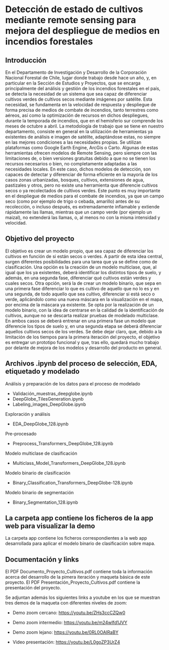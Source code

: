 # Detección de estado de cultivos mediante remote sensing para mejora del despliegue de medios en incendios forestales

## Introducción
En el Departamento de Investigación y Desarrollo de la Corporación Nacional Forestal de Chile, lugar donde trabajo desde hace un año, y, en particular en la Sección de Estudios y Proyectos, que se encarga principalmente del análisis y gestión de los incendios forestales en el país, se detecta la necesidad de un sistema que sea capaz de diferenciar cultivos verdes de cultivos secos mediante imágenes por satélite. 
Esta necesidad, se fundamenta en la velocidad de respuesta y despliegue de forma precisa de medios de combate de incendios, tanto terrestres como aéreos, así como la optimización de recursos en dichos despliegues, durante la temporada de incendios, que en el hemisferio sur comprende los meses de octubre a abril.
La metodología de trabajo que se tiene en nuestro departamento, consiste en general en la utilización de herramientas ya existentes de análisis e imagen de satélite, adaptándose estas, no siempre en las mejores condiciones a las necesidades propias. Se utilizan plataformas como Google Earth Engine, ArcGis o Carto. Algunas de estas herramientas ofrecen modelos de Remote Sensing, pero siempre con las limitaciones de, o bien versiones gratuitas debido a que no se tienen los recursos necesarios o bien, no completamente adaptadas a las necesidades locales. 
En este caso, dichos modelos de detección, son capaces de detectar y diferenciar de forma eficiente en la mayoría de los casos zonas urbanizadas, bosques, cultivos, extensiones de agua, pastizales y otros, pero no existe una herramienta que diferencie cultivos secos o ya recolectados de cultivos verdes.
Este punto es muy importante en el despliegue de medios para el combate de incendios, ya que un campo seco (como por ejemplo de trigo o cebada, amarillo) antes de su recolección, o incluso después, es extremadamente inflamable y extiende rápidamente las llamas, mientras que un campo verde (por ejemplo un maizal), no extenderá las llamas, o, al menos no con la misma intensidad y velocidad. 

## Objetivo del proyecto

El objetivo es crear un modelo propio, que sea capaz de diferenciar los cultivos en función de si están secos o verdes.
A partir de esta idea central, surgen diferentes posibilidades para una tarea que ya se define como de clasificación. Una opción es la creación de un modelo multiclase, que, al igual que los ya existentes, deberá identificar los distintos tipos de suelo, y además, en una segunda fase, diferenciar qué cultivos están verdes y cuales secos. Otra opción, será la de crear un modelo binario, que sepa en una primera fase diferenciar lo que es cultivo de aquello que no lo es y en una segunda, de todo aquello que sea cultivo, diferenciar si está seco o verde, aplicándolo  como una nueva máscara en la visualización en el mapa, por encima de la máscara ya existente.
Se opta por la realización de un modelo binario, con la idea de centrarse en la calidad de la identificación de cultivos, aunque no se descarta realizar pruebas de modelado multiclase.
En ambos casos se deberá entrenar en una primera fase un modelo que diferencie los tipos de suelo y, en una segunda etapa se deberá diferenciar aquellos cultivos secos de los verdes. 
Se debe dejar claro, que, debido a la limitación de los tiempos para la primera iteración del proyecto, el objetivo es entregar un prototipo funcional y que, tras ello, quedará mucho trabajo por delante de mejora de los modelos  y desarrollo del  producto en general.

## Archivos .ipynb del proceso de selección, EDA, etiquetado y modelado


Análisis y preparación de los datos para el proceso de modelado
- Validación_muestras_deepglobe.ipynb
- DeepGlobe_TilesGeneration.ipynb
- Labeling_images_DeepGlobe.ipynb

Exploración y análisis
- EDA_DeepGlobe_128.ipynb

Pre-procesado
- Preprocess_Transformers_DeepGlobe_128.ipynb

Modelo multiclase de clasificación
- Multiclass_Model_Transformers_DeepGlobe_128.ipynb

Modelo binario de clasificación
- Binary_Classification_Transformers_DeepGlobe-128.ipynb

Modelo binario de segmentación
- Binary_Segmentation_128.ipynb

## La carpeta app contiene los ficheros de la app web para visualizar la demo

La carpeta app contiene los ficheros correspondientes a la web app desarrollada para aplicar el modelo binario de clasificación sobre mapa.

## Documentación y links
El PDF Documento_Proyecto_Cultivos.pdf contiene toda la información acerca del desarrollo de la pimera iteración y maqueta básica de este proyecto.
El PDF Presentación_Proyecto_Cultivos.pdf contiene la presentación del proyecto.

Se adjuntan además los siguientes links a youtube en los que se muestran tres demos de la maqueta con diferentes niveles de zoom:
- Demo zoom cercano: https://youtu.be/ZHs3ccCZQw0
- Demo zoom intermedio: https://youtu.be/m24wlfd1JVY
- Demo zoom lejano: https://youtu.be/0RL0OAIRaBY

- Video presentación: https://youtu.be/L0goZP3UrZ4


